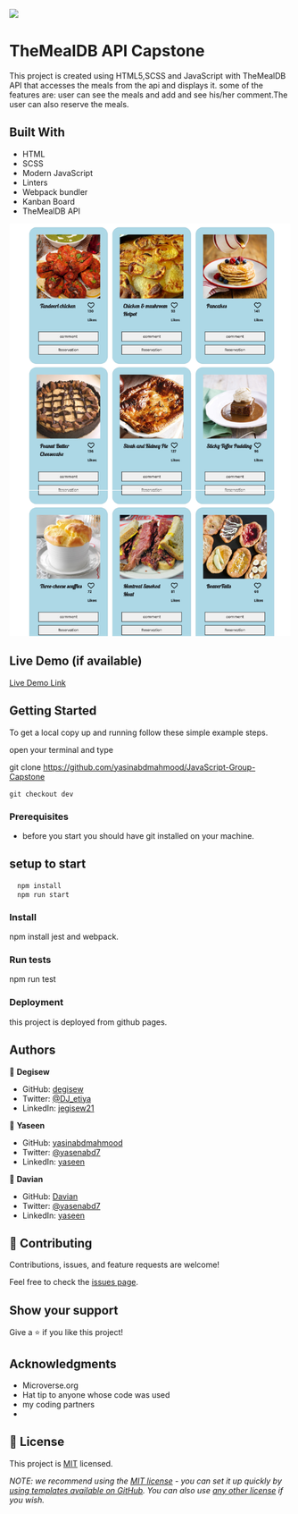 ![](https://img.shields.io/badge/Microverse-blueviolet)

# TheMealDB API Capstone
This project is created using HTML5,SCSS and JavaScript with TheMealDB API that accesses the meals from the api and displays it. some of the features are: user can see the meals and add and see his/her comment.The user can also reserve the meals. 


## Built With

- HTML
- SCSS
- Modern JavaScript
- Linters
- Webpack bundler
- Kanban Board
- TheMealDB API

![](https://github.com/yasinabdmahmood/JavaScript-Group-Capstone/blob/dev/screen.png)
## Live Demo (if available)

[Live Demo Link](https://livedemo.com)


## Getting Started

To get a local copy up and running follow these simple example steps.

open your terminal and type

 git clone <URL> https://github.com/yasinabdmahmood/JavaScript-Group-Capstone
    
    git checkout dev

### Prerequisites
- before you start you should have git installed on your machine. 
## setup to start
      npm install
      npm run start
### Install
 npm install jest and webpack.
### Run tests
npm run test

### Deployment
this project is deployed from github pages.

## Authors

👤 **Degisew**
- GitHub: [degisew](https://github.com/degisew)
- Twitter: [@DJ_etiya](https://twitter.com/Degisew-mengist)
- LinkedIn: [jegisew21](https://www.linkedin.com/in/degisew-mengist-003298802)

🤵 **Yaseen**

- GitHub: [yasinabdmahmood](https://yasinabdmahmood.github.io/)
- Twitter: [@yasenabd7](https://twitter.com/yasinabdmahmood)
- LinkedIn: [yaseen](https://www.linkedin.com/in/yaseen-abd-alwahid-604968232)

🤵 **Davian**

- GitHub: [Davian](https://Dadadon.github.io/)
- Twitter: [@yasenabd7](https://twitter.com/Dadadon)
- LinkedIn: [yaseen](https://www.linkedin.com/in/yaseen-abd-alwahid-604968232)

## 🤝 Contributing 

Contributions, issues, and feature requests are welcome!

Feel free to check the [issues page](../../issues/).

## Show your support

Give a ⭐️ if you like this project!

## Acknowledgments
- Microverse.org
- Hat tip to anyone whose code was used
- my coding partners
- 

## 📝 License

This project is [MIT](./LICENSE) licensed.

_NOTE: we recommend using the [MIT license](https://choosealicense.com/licenses/mit/) - you can set it up quickly by [using templates available on GitHub](https://docs.github.com/en/communities/setting-up-your-project-for-healthy-contributions/adding-a-license-to-a-repository). You can also use [any other license](https://choosealicense.com/licenses/) if you wish._
